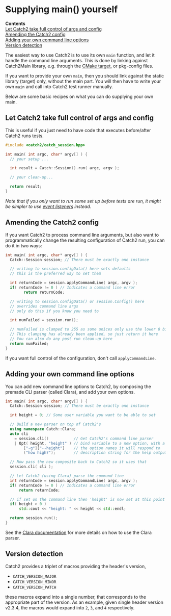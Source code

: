 <a id="top"></a>
# Supplying main() yourself

**Contents**<br>
[Let Catch2 take full control of args and config](#let-catch2-take-full-control-of-args-and-config)<br>
[Amending the Catch2 config](#amending-the-catch2-config)<br>
[Adding your own command line options](#adding-your-own-command-line-options)<br>
[Version detection](#version-detection)<br>

The easiest way to use Catch2 is to use its own `main` function, and let
it handle the command line arguments. This is done by linking against
Catch2Main library, e.g. through the [CMake target](cmake-integration.md#cmake-targets),
or pkg-config files.

If you want to provide your own `main`, then you should link against
the static library (target) only, without the main part. You will then
have to write your own `main` and call into Catch2 test runner manually.

Below are some basic recipes on what you can do supplying your own main.


## Let Catch2 take full control of args and config

This is useful if you just need to have code that executes before/after
Catch2 runs tests.

```cpp
#include <catch2/catch_session.hpp>

int main( int argc, char* argv[] ) {
  // your setup ...

  int result = Catch::Session().run( argc, argv );

  // your clean-up...

  return result;
}
```

_Note that if you only want to run some set up before tests are run, it
might be simpler to use [event listeners](event-listeners.md#top) instead._


## Amending the Catch2 config

If you want Catch2 to process command line arguments, but also want to
programmatically change the resulting configuration of Catch2 run,
you can do it in two ways:

```c++
int main( int argc, char* argv[] ) {
  Catch::Session session; // There must be exactly one instance

  // writing to session.configData() here sets defaults
  // this is the preferred way to set them

  int returnCode = session.applyCommandLine( argc, argv );
  if( returnCode != 0 ) // Indicates a command line error
        return returnCode;

  // writing to session.configData() or session.Config() here
  // overrides command line args
  // only do this if you know you need to

  int numFailed = session.run();

  // numFailed is clamped to 255 as some unices only use the lower 8 bits.
  // This clamping has already been applied, so just return it here
  // You can also do any post run clean-up here
  return numFailed;
}
```

If you want full control of the configuration, don't call `applyCommandLine`.


## Adding your own command line options

You can add new command line options to Catch2, by composing the premade
CLI parser (called Clara), and add your own options.

```cpp
int main( int argc, char* argv[] ) {
  Catch::Session session; // There must be exactly one instance

  int height = 0; // Some user variable you want to be able to set

  // Build a new parser on top of Catch2's
  using namespace Catch::Clara;
  auto cli
    = session.cli()           // Get Catch2's command line parser
    | Opt( height, "height" ) // bind variable to a new option, with a hint string
        ["-g"]["--height"]    // the option names it will respond to
        ("how high?");        // description string for the help output

  // Now pass the new composite back to Catch2 so it uses that
  session.cli( cli );

  // Let Catch2 (using Clara) parse the command line
  int returnCode = session.applyCommandLine( argc, argv );
  if( returnCode != 0 ) // Indicates a command line error
      return returnCode;

  // if set on the command line then 'height' is now set at this point
  if( height > 0 )
      std::cout << "height: " << height << std::endl;

  return session.run();
}
```

See the [Clara documentation](https://github.com/catchorg/Clara/blob/master/README.md)
for more details on how to use the Clara parser.


## Version detection

Catch2 provides a triplet of macros providing the header's version,

* `CATCH_VERSION_MAJOR`
* `CATCH_VERSION_MINOR`
* `CATCH_VERSION_PATCH`

these macros expand into a single number, that corresponds to the appropriate
part of the version. As an example, given single header version v2.3.4,
the macros would expand into `2`, `3`, and `4` respectively.



